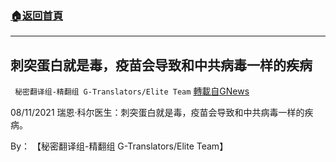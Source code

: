 ###  [:house:返回首頁](https://github.com/ourhimalayas/txt)
---


## 刺突蛋白就是毒，疫苗会导致和中共病毒一样的疾病
` 秘密翻译组-精翻组 G-Translators/Elite Team` [轉載自GNews](https://gnews.org/zh-hans/1563032/)

08/11/2021 瑞恩·科尔医生：刺突蛋白就是毒，疫苗会导致和中共病毒一样的疾病。

By： 【秘密翻译组-精翻组 G-Translators/Elite Team】
